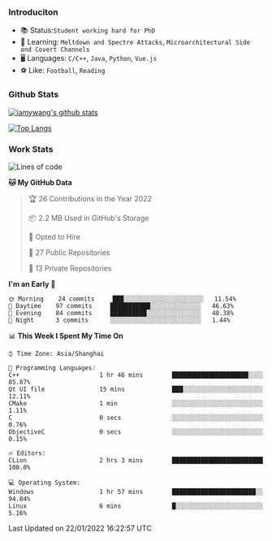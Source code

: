 ### Introduciton

- 📚 Status:`Student working hard for PhD`
- 🔎 Learning: `Meltdown and Spectre Attacks`, `Microarchitectural Side and Covert Channels`
- 🖥️ Languages: `C/C++`, `Java`, `Python`, `Vue.js`
- ⚽ Like: `Football`, `Reading`

### Github Stats

[![iamywang's github stats](https://github-readme-stats.vercel.app/api?username=iamywang&count_private=true&show_icons=true)]()

[![Top Langs](https://github-readme-stats.vercel.app/api/top-langs/?username=iamywang&layout=compact)]()

### Work Stats

<!--START_SECTION:waka-->
![Lines of code](https://img.shields.io/badge/From%20Hello%20World%20I%27ve%20Written-536%20Thousand%20lines%20of%20code-blue)

**🐱 My GitHub Data** 

> 🏆 26 Contributions in the Year 2022
 > 
> 📦 2.2 MB Used in GitHub's Storage 
 > 
> 💼 Opted to Hire
 > 
> 📜 27 Public Repositories 
 > 
> 🔑 13 Private Repositories  
 > 
**I'm an Early 🐤** 

```text
🌞 Morning    24 commits     ███░░░░░░░░░░░░░░░░░░░░░░   11.54% 
🌆 Daytime    97 commits     ███████████░░░░░░░░░░░░░░   46.63% 
🌃 Evening    84 commits     ██████████░░░░░░░░░░░░░░░   40.38% 
🌙 Night      3 commits      ░░░░░░░░░░░░░░░░░░░░░░░░░   1.44%

```


📊 **This Week I Spent My Time On** 

```text
⌚︎ Time Zone: Asia/Shanghai

💬 Programming Languages: 
C++                      1 hr 46 mins        █████████████████████░░░░   85.87% 
Qt UI file               15 mins             ███░░░░░░░░░░░░░░░░░░░░░░   12.11% 
CMake                    1 min               ░░░░░░░░░░░░░░░░░░░░░░░░░   1.11% 
C                        0 secs              ░░░░░░░░░░░░░░░░░░░░░░░░░   0.76% 
ObjectiveC               0 secs              ░░░░░░░░░░░░░░░░░░░░░░░░░   0.15%

🔥 Editors: 
CLion                    2 hrs 3 mins        █████████████████████████   100.0%

💻 Operating System: 
Windows                  1 hr 57 mins        ███████████████████████░░   94.84% 
Linux                    6 mins              █░░░░░░░░░░░░░░░░░░░░░░░░   5.16%

```


 Last Updated on 22/01/2022 16:22:57 UTC
<!--END_SECTION:waka-->
